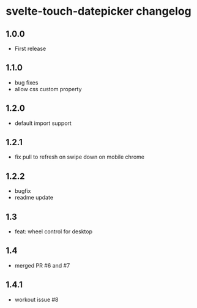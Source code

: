 # svelte-touch-datepicker changelog

## 1.0.0

* First release

## 1.1.0

* bug fixes
* allow css custom property

## 1.2.0

* default import support

## 1.2.1

* fix pull to refresh on swipe down on mobile chrome

## 1.2.2

* bugfix
* readme update

## 1.3

* feat: wheel control for desktop

## 1.4
* merged PR #6 and #7

## 1.4.1
* workout issue #8